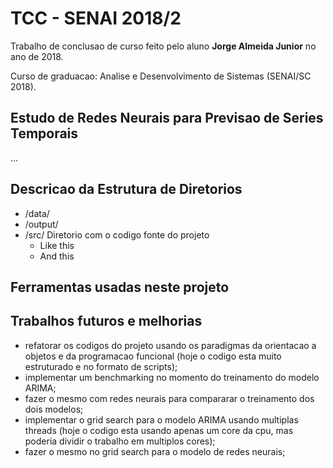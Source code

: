 
# TCC - SENAI 2018/2

Trabalho de conclusao de curso feito pelo aluno **Jorge Almeida Junior** no ano de 2018.

Curso de graduacao: Analise e Desenvolvimento de Sistemas (SENAI/SC 2018).

## Estudo de Redes Neurais para Previsao de Series Temporais

...

## Descricao da Estrutura de Diretorios

- /data/
- /output/
- /src/ Diretorio com o codigo fonte do projeto
  - Like this
  - And this

## Ferramentas usadas neste projeto

## Trabalhos futuros e melhorias

- refatorar os codigos do projeto usando os paradigmas da orientacao a objetos e da programacao funcional (hoje o codigo esta muito estruturado e no formato de scripts);
- implementar um benchmarking no momento do treinamento do modelo ARIMA;
- fazer o mesmo com redes neurais para compararar o treinamento dos dois modelos;
- implementar o grid search para o modelo ARIMA usando multiplas threads (hoje o codigo esta usando apenas um core da cpu, mas poderia dividir o trabalho em multiplos cores);
- fazer o mesmo no grid search para o modelo de redes neurais;
